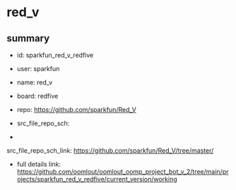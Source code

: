 # red_v
 
## summary 
* id: sparkfun_red_v_redfive
* user: sparkfun
* name: red_v
* board: redfive
* repo: https://github.com/sparkfun/Red_V



* src_file_repo_sch: 
*
 src_file_repo_sch_link: https://github.com/sparkfun/Red_V/tree/master/
* full details link: https://github.com/oomlout/oomlout_oomp_project_bot_v_2/tree/main/projects/sparkfun_red_v_redfive/current_version/working  






